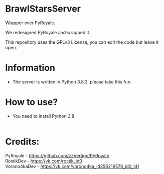 # BrawlStarsServer
Wrapper over PyRoyale.

We redesigned PyRoyale and wrapped it.

This repository uses the GPLv3 License, you can edit the code but leave it open.

# Information
 - The server is written in Python 3.8.3, please take this fun.
 
# How to use?
 - You need to install Python 3.8
<br><br>
# Credits:
  PyRoyale - https://github.com/zzVertigo/PyRoyale<br>
  RostikDev - https://vk.com/rostik_id0<br>
  Vorono4kaDev - https://vk.com/vorono4ka_id356219576_id0_id1
 
